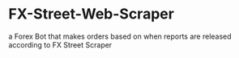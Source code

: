 # FX-Street-Web-Scraper
a Forex Bot that makes orders based on when reports are released according to FX Street Scraper
